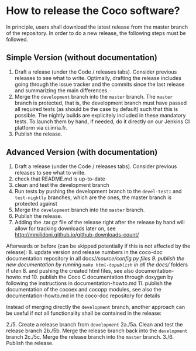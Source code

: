 How to release the Coco software?
=================================

In principle, users shall download the latest release from the master branch of the repository. In order to do a new
release, the following steps must be followed. 

Simple Version (without documentation)
--------------------------------------
1. Draft a release (under the Code / releases tabs). Consider previous releases to see what to write.
   Optimally, drafting the release includes going through the issue tracker and the commits since the
   last release and summarizing the main differences.
2. Merge the `development` branch into the `master` branch. The `master` branch is protected, that is,
   the development branch must have passed all required tests (as should be the case by default) such 
   that this is possible. The nightly builds are explicitely included in these mandatory tests. To
   launch them by hand, if needed, do it directly on our Jenkins CI platform via ci.inria.fr.
3. Publish the release.


Advanced Version (with documentation)
-------------------------------------
 1. Draft a release (under the Code / releases tabs). Consider previous releases to see what to write. 
 2. check that README.md is up-to-date
 3. clean and test the development branch
 4. Run tests by pushing the development branch to the `devel-test1` and `test-nightly` branches, which
    are the ones, the master branch is protected against
 5. Merge the `development` branch into the `master` branch.
 6. Publish the release. 
 7. Adding the .tar.gz file of the release right after the release by hand will allow for
    tracking downloads later on, see http://mmilidoni.github.io/github-downloads-count/

Afterwards or before (can be skipped potentially if this is not affected by the release):
 8. update version and release numbers in the coco-doc documentation repository in
    all docs/*/source/config.py files
 9. publish the new documentation by running `make html-topublish` in all the docs/* folders 
    if uten 8. and pushing the created html files, see also documentation-howto.md
10. publish the Coco C documentation through doxygen by following the instructions in documentation-howto.md
11. publish the documentation of the cocoex and cocopp modules, see also the
    documentation-howto.md in the coco-doc repository for details

    
Instead of merging directly the `development` branch, another approach can be useful if not all functionality
shall be contained in the release:

2./5.   Create a release branch from `development`
2a./5a. Clean and test the release branch
2b./5b. Merge the release branch back into the `development` branch
2c./5c. Merge the release branch into the `master` branch.
3./6.   Publish the release.
